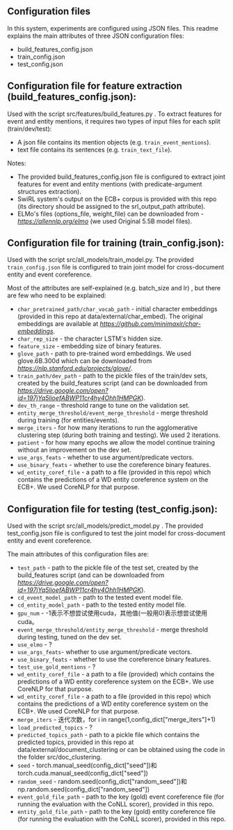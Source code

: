 ## Configuration files
In this system, experiments are configured using JSON files.
This readme explains the main attributes of three JSON configuration files:
* build_features_config.json
* train_config.json
* test_config.json

## Configuration file for feature extraction (build_features_config.json):

Used with the script src/features/build_features.py .
To extract features for event and entity mentions, it requires two types of input files
for each split (train/dev/test):
* A json file contains its mention objects (e.g. `train_event_mentions`).
* text file contains its sentences (e.g. `train_text_file`).

Notes:
* The provided build_features_config.json file is configured to extract joint features for event
and entity mentions (with predicate-argument structures extraction).
* SwiRL system's output on the ECB+ corpus is provided with this repo (its directory should be assigned to the srl_output_path attribute).
* ELMo's files (options_file, weight_file) can be downloaded from - *https://allennlp.org/elmo* (we used Original 5.5B model files).

## Configuration file for training (train_config.json):

Used with the script src/all_models/train_model.py.
The provided `train_config.json` file is configured to train joint model for cross-document entity and event coreference.

Most of the attributes are self-explained (e.g. batch_size and lr) , but there are few who need
to be explained:
* `char_pretrained_path/char_vocab_path` - initial character embeddings (provided in this repo at data/external/char_embed). 
    The original embeddings are available at *https://github.com/minimaxir/char-embeddings*.
* `char_rep_size` - the character LSTM's hidden size.
* `feature_size` - embedding size of binary features.
* `glove_path` - path to pre-trained word embeddings. We used glove.6B.300d which can be downloaded from *https://nlp.stanford.edu/projects/glove/*.
* `train_path/dev_path` - path to the pickle files of the train/dev sets, created by the build_features script (and can be downloaded from *https://drive.google.com/open?id=197jYq5lioefABWP11cr4hy4Ohh1HMPGK*).
* `dev_th_range` - threshold range to tune on the validation set.
* `entity_merge_threshold/event_merge_threshold` - merge threshold during training (for entities/events).
* `merge_iters` -  for how many iterations to run the agglomerative clustering step (during both training and testing). We used 2 iterations.
* `patient` - for how many epochs we allow the model continue training without an improvement on the dev set.
* `use_args_feats` - whether to use argument/predicate vectors.
* `use_binary_feats` -  whether to use the coreference binary features.
* `wd_entity_coref_file` - a path to a file (provided in this repo) which contains the predictions of a WD entity coreference system on the ECB+. We used CoreNLP for that purpose.


## Configuration file for testing (test_config.json):

Used with the script src/all_models/predict_model.py .
The provided test_config.json file is configured to test the joint model for cross-document entity and event coreference.

The main attributes of this configuration files are:
* `test_path` - path to the pickle file of the test set, created by the build_features script (and can be downloaded from *https://drive.google.com/open?id=197jYq5lioefABWP11cr4hy4Ohh1HMPGK*).
* `cd_event_model_path` - path to the tested event model file.
* `cd_entity_model_path` - path to the tested entity model file.
* `gpu_num` - -1表示不想尝试使用cuda，其他值(一般用0)表示想尝试使用cuda。
* `event_merge_threshold/entity_merge_threshold` - merge threshold during testing, tuned on the dev set.
* `use_elmo` - ?
* `use_args_feats`- whether to use argument/predicate vectors.
* `use_binary_feats` -  whether to use the coreference binary features.
* `test_use_gold_mentions` - ?
* `wd_entity_coref_file` - a path to a file (provided) which contains the predictions of a WD entity coreference system on the ECB+. We use CoreNLP for that purpose.
* `wd_entity_coref_file` - a path to a file (provided in this repo) which contains the predictions of a WD entity coreference system on the ECB+. We used CoreNLP for that purpose.
* `merge_iters` - 迭代次数，for i in range(1,config_dict["merge_iters"]+1)
* `load_predicted_topics` - ?
* `predicted_topics_path` - path to a pickle file which contains the predicted topics, provided in this repo at data/external/document_clustering or can be obtained using the code in the folder src/doc_clustering.
* `seed` - torch.manual_seed(config_dict["seed"])和torch.cuda.manual_seed(config_dict["seed"])
* `random_seed` - random.seed(config_dict["random_seed"])和np.random.seed(config_dict["random_seed"])
* `event_gold_file_path` - path to the key (gold) event coreference file (for running the evaluation with the CoNLL scorer), provided in this repo.
* `entity_gold_file_path` - path to the key (gold) entity coreference file (for running the evaluation with the CoNLL scorer), provided in this repo.

